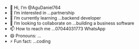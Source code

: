 - 👋 Hi, I’m @AguDaniel764
- 👀 I’m interested in ...partnership
- 🌱 I’m currently learning ...backend developer 
- 💞️ I’m looking to collaborate on ...building a business software 
- 📫 How to reach me ...07044031773 WhatsApp 
- 😄 Pronouns: ...
- ⚡ Fun fact: ...coding

<!---
AguDaniel764/AguDaniel764 is a ✨ special ✨ repository because its `README.md` (this file) appears on your GitHub profile.
You can click the Preview link to take a look at your changes.
--->
